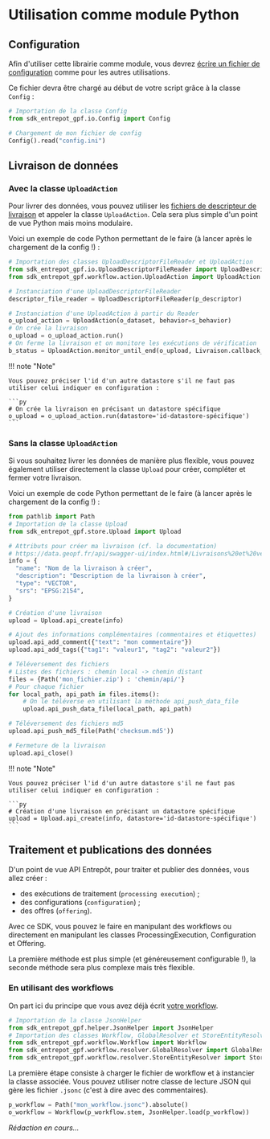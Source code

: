 # Utilisation comme module Python

## Configuration

Afin d'utiliser cette librairie comme module, vous devrez [écrire un fichier de configuration](configuration.md) comme pour les autres utilisations.

Ce fichier devra être chargé au début de votre script grâce à la classe `Config` :

```py
# Importation de la classe Config
from sdk_entrepot_gpf.io.Config import Config

# Chargement de mon fichier de config
Config().read("config.ini")
```

## Livraison de données

### Avec la classe `UploadAction`

Pour livrer des données, vous pouvez utiliser les [fichiers de descripteur de livraison](upload_descriptor.md) et appeler la classe `UploadAction`.
Cela sera plus simple d'un point de vue Python mais moins modulaire.

Voici un exemple de code Python permettant de le faire (à lancer après le chargement de la config !) :

```py
# Importation des classes UploadDescriptorFileReader et UploadAction
from sdk_entrepot_gpf.io.UploadDescriptorFileReader import UploadDescriptorFileReader
from sdk_entrepot_gpf.workflow.action.UploadAction import UploadAction

# Instanciation d'une UploadDescriptorFileReader
descriptor_file_reader = UploadDescriptorFileReader(p_descriptor)

# Instanciation d'une UploadAction à partir du Reader
o_upload_action = UploadAction(o_dataset, behavior=s_behavior)
# On crée la livraison
o_upload = o_upload_action.run()
# On ferme la livraison et on monitore les exécutions de vérification
b_status = UploadAction.monitor_until_end(o_upload, Livraison.callback_check)
```

!!! note "Note"

    Vous pouvez préciser l'id d'un autre datastore s'il ne faut pas utiliser celui indiquer en configuration :

    ```py
    # On crée la livraison en précisant un datastore spécifique
    o_upload = o_upload_action.run(datastore='id-datastore-spécifique')
    ```

### Sans la classe `UploadAction`

Si vous souhaitez livrer les données de manière plus flexible, vous pouvez également utiliser directement la classe `Upload` pour créer, compléter et fermer votre livraison.

Voici un exemple de code Python permettant de le faire (à lancer après le chargement de la config !) :

```py
from pathlib import Path
# Importation de la classe Upload
from sdk_entrepot_gpf.store.Upload import Upload

# Attributs pour créer ma livraison (cf. la documentation)
# https://data.geopf.fr/api/swagger-ui/index.html#/Livraisons%20et%20vérifications/create
info = {
  "name": "Nom de la livraison à créer",
  "description": "Description de la livraison à créer",
  "type": "VECTOR",
  "srs": "EPSG:2154",
}

# Création d'une livraison
upload = Upload.api_create(info)

# Ajout des informations complémentaires (commentaires et étiquettes)
upload.api_add_comment({"text": "mon commentaire"})
upload.api_add_tags({"tag1": "valeur1", "tag2": "valeur2"})

# Téléversement des fichiers
# Listes des fichiers : chemin local -> chemin distant
files = {Path('mon_fichier.zip') : 'chemin/api/'}
# Pour chaque fichier
for local_path, api_path in files.items():
    # On le téléverse en utilisant la méthode api_push_data_file
    upload.api_push_data_file(local_path, api_path)

# Téléversement des fichiers md5
upload.api_push_md5_file(Path('checksum.md5'))

# Fermeture de la livraison
upload.api_close()
```

!!! note "Note"

    Vous pouvez préciser l'id d'un autre datastore s'il ne faut pas utiliser celui indiquer en configuration :

    ```py
    # Création d'une livraison en précisant un datastore spécifique
    upload = Upload.api_create(info, datastore='id-datastore-spécifique')
    ```

## Traitement et publications des données

D'un point de vue API Entrepôt, pour traiter et publier des données, vous allez créer :

* des exécutions de traitement (`processing execution`) ;
* des configurations (`configuration`) ;
* des offres (`offering`).

Avec ce SDK, vous pouvez le faire en manipulant des workflows ou directement en manipulant les classes ProcessingExecution, Configuration et Offering.

La première méthode est plus simple (et généreusement configurable !), la seconde méthode sera plus complexe mais très flexible.

### En utilisant des workflows

On part ici du principe que vous avez déjà écrit [votre workflow](workflow.md).

```py
# Importation de la classe JsonHelper
from sdk_entrepot_gpf.helper.JsonHelper import JsonHelper
# Importation des classes Workflow, GlobalResolver et StoreEntityResolver
from sdk_entrepot_gpf.workflow.Workflow import Workflow
from sdk_entrepot_gpf.workflow.resolver.GlobalResolver import GlobalResolver
from sdk_entrepot_gpf.workflow.resolver.StoreEntityResolver import StoreEntityResolver
```

La première étape consiste à charger le fichier de workflow et à instancier la classe associée. Vous pouvez utiliser notre classe de lecture JSON qui gère les fichier `.jsonc` (c'est à dire avec des commentaires).

```py
p_workflow = Path("mon_workflow.jsonc").absolute()
o_workflow = Workflow(p_workflow.stem, JsonHelper.load(p_workflow))
```

*Rédaction en cours...*
